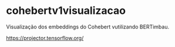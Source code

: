 # cohebertv1visualizacao
Visualização dos embeddings do Cohebert vutilizando BERTimbau.

https://projector.tensorflow.org/
